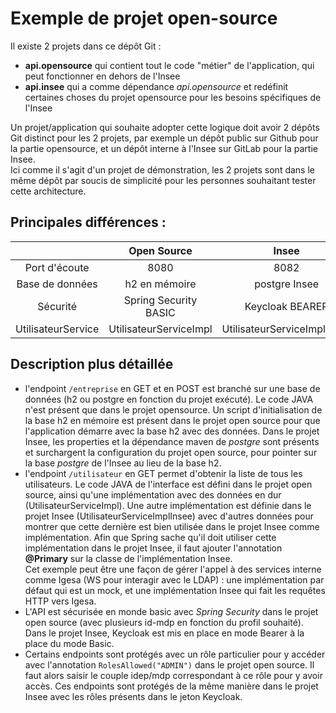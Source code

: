 # Exemple de projet open-source

Il existe 2 projets dans ce dépôt Git :
- **api.opensource** qui contient tout le code "métier" de l'application, qui peut fonctionner en dehors de l'Insee
- **api.insee** qui a comme dépendance *api.opensource* et redéfinit certaines choses du projet opensource pour les besoins spécifiques de l'Insee

Un projet/application qui souhaite adopter cette logique doit avoir 2 dépôts Git distinct pour les 2 projets, par exemple un dépôt public sur Github pour la partie opensource, et un dépôt interne à l'Insee sur GitLab pour la partie Insee.  
Ici comme il s'agit d'un projet de démonstration, les 2 projets sont dans le même dépôt par soucis de simplicité pour les personnes souhaitant tester cette architecture.

## Principales différences :

|                     | Open Source            | Insee                       |
| :---:               | :---:                  | :---:                       |
| Port d'écoute       | 8080                   | 8082                        |
| Base de données     | h2 en mémoire          | postgre Insee               |
| Sécurité            | Spring Security BASIC  | Keycloak BEARER             |
| UtilisateurService  | UtilisateurServiceImpl | UtilisateurServiceImplInsee |

## Description plus détaillée

- l'endpoint `/entreprise` en GET et en POST est branché sur une base de données (h2 ou postgre en fonction du projet exécuté). Le code JAVA n'est présent que dans le projet opensource. Un script d'initialisation de la base h2 en mémoire est présent dans le projet open source pour que l'application démarre avec la base h2 avec des données. Dans le projet Insee, les properties et la dépendance maven de *postgre* sont présents et surchargent la configuration du projet open source, pour pointer sur la base *postgre* de l'Insee au lieu de la base h2.
- l'endpoint `/utilisateur` en GET permet d'obtenir la liste de tous les utilisateurs. Le code JAVA de l'interface est défini dans le projet open source, ainsi qu'une implémentation avec des données en dur (UtilisateurServiceImpl). Une autre implémentation est définie dans le projet Insee (UtilisateurServiceImplInsee) avec d'autres données pour montrer que cette dernière est bien utilisée dans le projet Insee comme implémentation. Afin que Spring sache qu'il doit utiliser cette implémentation dans le projet Insee, il faut ajouter l'annotation **@Primary** sur la classe de l'implémentation Insee.  
Cet exemple peut être une façon de gérer l'appel à des services interne comme Igesa (WS pour interagir avec le LDAP) : une implémentation par défaut qui est un mock, et une implémentation Insee qui fait les requêtes HTTP vers Igesa.
- L'API est sécurisée en monde basic avec *Spring Security* dans le projet open source (avec plusieurs id-mdp en fonction du profil souhaité). Dans le projet Insee, Keycloak est mis en place en mode Bearer à la place du mode Basic.
- Certains endpoints sont protégés avec un rôle particulier pour y accéder avec l'annotation `RolesAllowed("ADMIN")` dans le projet open source. Il faut alors saisir le couple idep/mdp correspondant à ce rôle pour y avoir accès. Ces endpoints sont protégés de la même manière dans le projet Insee avec les rôles présents dans le jeton Keycloak.